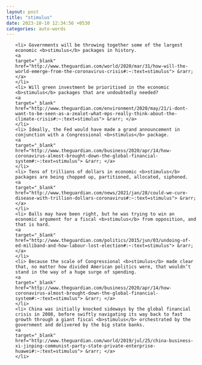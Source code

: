 ```yaml
---
layout: post
title: "stimulus"
date: 2023-10-10 12:34:56 +0530
categories: auto-words
---
```

<ol>

    <li> Governments will be throwing together some of the largest economic <b>stimulus</b> packages in history.
    <a 
    target="_blank" 
    href="http://www.theguardian.com/world/2020/mar/31/how-will-the-world-emerge-from-the-coronavirus-crisis#:~:text=stimulus"> &rarr; </a>
    </li>
    <li> Will green investment be prioritised in the economic <b>stimulus</b> packages that are undoubtedly needed?
    <a 
    target="_blank" 
    href="http://www.theguardian.com/environment/2020/may/21/i-dont-want-to-be-seen-as-a-zealot-what-mps-really-think-about-the-climate-crisis#:~:text=stimulus"> &rarr; </a>
    </li>
    <li> Ideally, the Fed would have made a grand announcement in conjunction with a Congressional <b>stimulus</b> package.
    <a 
    target="_blank" 
    href="http://www.theguardian.com/business/2020/apr/14/how-coronavirus-almost-brought-down-the-global-financial-system#:~:text=stimulus"> &rarr; </a>
    </li>
    <li> Tens of trillions of dollars in economic <b>stimulus</b> packages are being chopped up, partitioned, allocated, siphoned.
    <a 
    target="_blank" 
    href="http://www.theguardian.com/news/2021/jan/28/could-we-cure-disease-with-trillion-dollars-coronavirus#:~:text=stimulus"> &rarr; </a>
    </li>
    <li> Balls may have been right, but he was trying to win an economic argument for a fiscal <b>stimulus</b> from opposition, and that is hard.
    <a 
    target="_blank" 
    href="http://www.theguardian.com/politics/2015/jun/03/undoing-of-ed-miliband-and-how-labour-lost-election#:~:text=stimulus"> &rarr; </a>
    </li>
    <li> Because the scale of Congressional <b>stimulus</b> made clear that, no matter how divided American politics were, that wouldn’t stand in the way of a huge surge of spending.
    <a 
    target="_blank" 
    href="http://www.theguardian.com/business/2020/apr/14/how-coronavirus-almost-brought-down-the-global-financial-system#:~:text=stimulus"> &rarr; </a>
    </li>
    <li> China was initially knocked sideways by the global financial crisis in 2008, before swiftly navigating its way back to fast growth through a giant fiscal <b>stimulus</b> orchestrated by the government and delivered by the big state banks.
    <a 
    target="_blank" 
    href="http://www.theguardian.com/world/2019/jul/25/china-business-xi-jinping-communist-party-state-private-enterprise-huawei#:~:text=stimulus"> &rarr; </a>
    </li>
